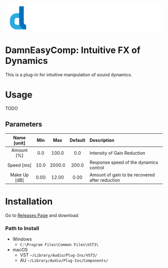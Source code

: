 ![](/Assets/logo.svg)

# DamnEasyComp: Intuitive FX of Dynamics

This is a plug-in for intuitive manipulation of sound dynamics.

# Usage

TODO

## Parameters
| Name [unit]  |  Min  |  Max   | Default | Description                                    |
| :----------: | :---: | :----: | :-----: | :--------------------------------------------- |
|  Amount [%]  |  0.0  | 100.0  |   0.0   | Intensity of Gain Reduction                    |
|  Speed [ms]  | 10.0  | 2000.0 |  200.0  | Response speed of the dynamics control         |
| Make Up [dB] | 0.00  | 12.00  |  0.00   | Amount of gain to be recovered after reduction |

# Installation

Go to [Releases Page](../../releases/latest) and download

### Path to Install
- Windows
  - `C:\Program Files\Common Files\VST3\`
- macOS
  - VST `~/Library/Audio/Plug-Ins/VST3/`
  - AU `~/Library/Audio/Plug-Ins/Components/`